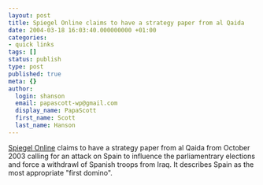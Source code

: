 ```yaml
---
layout: post
title: Spiegel Online claims to have a strategy paper from al Qaida
date: 2004-03-18 16:03:40.000000000 +01:00
categories:
- quick links
tags: []
status: publish
type: post
published: true
meta: {}
author:
  login: shanson
  email: papascott-wp@gmail.com
  display_name: PapaScott
  first_name: Scott
  last_name: Hanson
---
```

<p><a title="Strategiewechsel: Die neue Qaida-Doktrin - Politik - SPIEGEL ONLINE" href="http://www.spiegel.de/politik/ausland/0,1518,291118,00.html">Spiegel Online</a> claims to have a strategy paper from al Qaida from October 2003 calling for an attack on Spain to influence the parliamentrary elections and force a withdrawl of Spanish troops from Iraq. It describes Spain as the most appropriate "first domino".</p>
